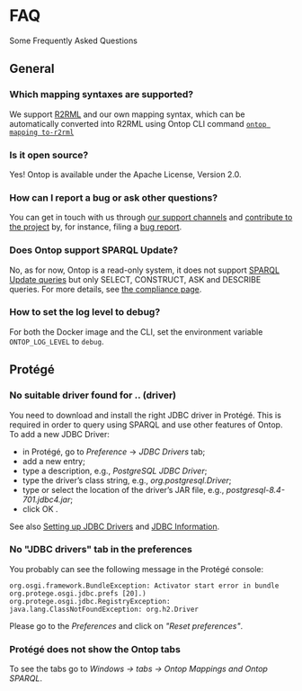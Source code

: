 # FAQ

Some Frequently Asked Questions

## General

### Which mapping syntaxes are supported?
We support [R2RML](https://www.w3.org/TR/r2rml/) and our own mapping syntax, which can be automatically converted into R2RML using Ontop CLI command [`ontop mapping to-r2rml`](/guide/cli#ontop-mapping-to-r2rml)

### Is it open source?
Yes! Ontop is available under the Apache License, Version 2.0.

### How can I report a bug or ask other questions?
You can get in touch with us through [our support channels](/community/support) and [contribute to the project](/community/contributing/)
by, for instance, filing a [bug report](/community/contributing/bug-report).

### Does Ontop support SPARQL Update?
No, as for now, Ontop is a read-only system, it does not support [SPARQL Update queries](https://www.w3.org/TR/sparql11-update/) but only SELECT, CONSTRUCT, ASK and DESCRIBE queries. For more details, see [the compliance page](/guide/compliance).

### How to set the log level to debug?
For both the Docker image and the CLI, set the environment variable `ONTOP_LOG_LEVEL` to `debug`.

## Protégé
### No suitable driver found for .. (driver)

You need to download and install the right JDBC driver in Protégé.
This is required in order to query using SPARQL and use other features of Ontop. To add a new JDBC Driver:
* in Protégé, go to *Preference* -> *JDBC Drivers* tab;
* add a new entry;
* type a description, e.g., *PostgreSQL JDBC Driver*;
* type the driver’s class string, e.g., *org.postgresql.Driver*;
* type or select the location of the driver’s JAR file, e.g., *postgresql-8.4-701.jdbc4.jar*;
* click OK .

See also
[Setting up JDBC Drivers](https://github.com/ontop/ontop/wiki/ontopProInstallation#setting-up-the-jdbc-drivers-in-protege)
and [JDBC Information](https://github.com/ontop/ontop/wiki/ObdalibPluginJDBC).


### No "JDBC drivers" tab in the preferences
You probably can see the following message in the Protégé console:
```
org.osgi.framework.BundleException: Activator start error in bundle org.protege.osgi.jdbc.prefs [20].)
org.protege.osgi.jdbc.RegistryException: java.lang.ClassNotFoundException: org.h2.Driver
```

Please go to the *Preferences* and click on *"Reset preferences"*.

### Protégé does not show the Ontop tabs
To see the tabs go to *Windows -> tabs -> Ontop Mappings and Ontop SPARQL*.
